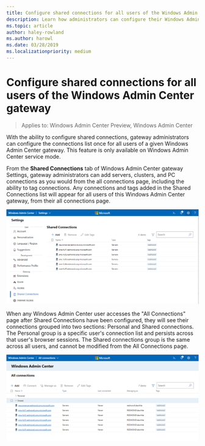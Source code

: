 ```yaml
---
title: Configure shared connections for all users of the Windows Admin Center gateway
description: Learn how administrators can configure their Windows Admin Center (Project Honolulu) gateway once to let all users share a single list of connections.
ms.topic: article
author: haley-rowland
ms.author: harowl
ms.date: 03/28/2019
ms.localizationpriority: medium
---
```


# Configure shared connections for all users of the Windows Admin Center gateway

>Applies to: Windows Admin Center Preview, Windows Admin Center

With the ability to configure shared connections, gateway administrators can configure the connections list once for all users of a given Windows Admin Center gateway. This feature is only available on Windows Admin Center service mode.

From the **Shared Connections** tab of Windows Admin Center gateway Settings, gateway administrators can add servers, clusters, and PC connections as you would from the all connections page, including the ability to tag connections. Any connections and tags added in the Shared Connections list will appear for all users of this Windows Admin Center gateway, from their all connections page.

![Windows Admin Center - Shared Connections page](../media/shared-cnxns-1.png)

When any Windows Admin Center user accesses the "All Connections" page after Shared Connections have been configured, they will see their connections grouped into two sections: Personal and Shared connections. The Personal group is a specific user's connection list and persists across that user's browser sessions. The Shared connections group is the same across all users, and cannot be modified from the All Connections page.

![Windows Admin Center - All Connections page](../media/shared-cnxns-2.png)

